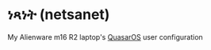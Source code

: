 # ነጻነት (netsanet)

My Alienware m16 R2 laptop's [QuasarOS](https://github.com/quantum9innovation/QuasarOS) user configuration
